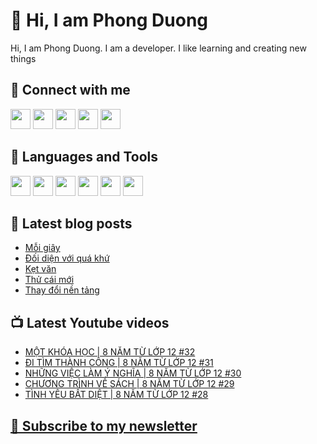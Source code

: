# 👋 Hi, I am Phong Duong

Hi, I am Phong Duong. I am a developer. I like learning and creating new things

## 🔗 Connect with me
[<img height="32" width="32" src="https://cdn.jsdelivr.net/npm/simple-icons@v3/icons/youtube.svg" />](https://www.youtube.com/channel/UCXykqt3V2-9bYXKWZRcH0rA)
[<img height="32" width="32" src="https://cdn.jsdelivr.net/npm/simple-icons@v3/icons/instagram.svg" />](https://www.instagram.com/phongduonglh)
[<img height="32" width="32" src="https://cdn.jsdelivr.net/npm/simple-icons@v3/icons/twitter.svg" />](https://twitter.com/phongduonglh)
[<img height="32" width="32" src="https://cdn.jsdelivr.net/npm/simple-icons@v3/icons/facebook.svg" />](https://www.facebook.com/phongduonglh)
[<img height="32" width="32" src="https://cdn.jsdelivr.net/npm/simple-icons@v3/icons/linkedin.svg" />](https://www.linkedin.com/in/phongduonglh)

## 🧰 Languages and Tools

[<img height="32" width="32" src="https://cdn.jsdelivr.net/npm/simple-icons@v3/icons/javascript.svg" />](javascript)
[<img height="32" width="32" src="https://cdn.jsdelivr.net/npm/simple-icons@v3/icons/html5.svg" />](html5)
[<img height="32" width="32" src="https://cdn.jsdelivr.net/npm/simple-icons@v3/icons/css3.svg" />](css3)
[<img height="32" width="32" src="https://cdn.jsdelivr.net/npm/simple-icons@v3/icons/node-dot-js.svg" />](nodejs)
[<img height="32" width="32" src="https://cdn.jsdelivr.net/npm/simple-icons@v3/icons/react.svg" />](react)
[<img height="32" width="32" src="https://cdn.jsdelivr.net/npm/simple-icons@v3/icons/vue-dot-js.svg" />](vue)

## 📝 Latest blog posts

<!-- BLOG-POST-LIST:START -->
- [Mỗi giây](https://phongduong.dev/blog/2021/06/moi-giay/)
- [Đối diện với quá khứ](https://phongduong.dev/blog/2021/06/doi-dien-voi-qua-khu/)
- [Kẹt văn](https://phongduong.dev/blog/2021/06/ket-van/)
- [Thử cái mới](https://phongduong.dev/blog/2021/06/thu-cai-moi/)
- [Thay đổi nền tảng](https://phongduong.dev/blog/2021/06/thay-doi-nen-tang/)
<!-- BLOG-POST-LIST:END -->

## 📺 Latest Youtube videos

<!-- YOUTUBE-VIDEO-LIST:START -->
- [MỘT KHÓA HỌC | 8 NĂM TỪ LỚP 12 #32](https://www.youtube.com/watch?v=68unEf0HrVA)
- [ĐI TÌM THÀNH CÔNG | 8 NĂM TỪ LỚP 12 #31](https://www.youtube.com/watch?v=hrdqgubEYOo)
- [NHỮNG VIỆC LÀM Ý NGHĨA | 8 NĂM TỪ LỚP 12 #30](https://www.youtube.com/watch?v=MoBthSzm-00)
- [CHƯƠNG TRÌNH VỀ SÁCH | 8 NĂM TỪ LỚP 12 #29](https://www.youtube.com/watch?v=4VbW9Ig5rN0)
- [TÌNH YÊU BẤT DIỆT | 8 NĂM TỪ LỚP 12 #28](https://www.youtube.com/watch?v=BmH5sqcSeU4)
<!-- YOUTUBE-VIDEO-LIST:END -->

## [💌 Subscribe to my newsletter](https://koogio.substack.com/)
